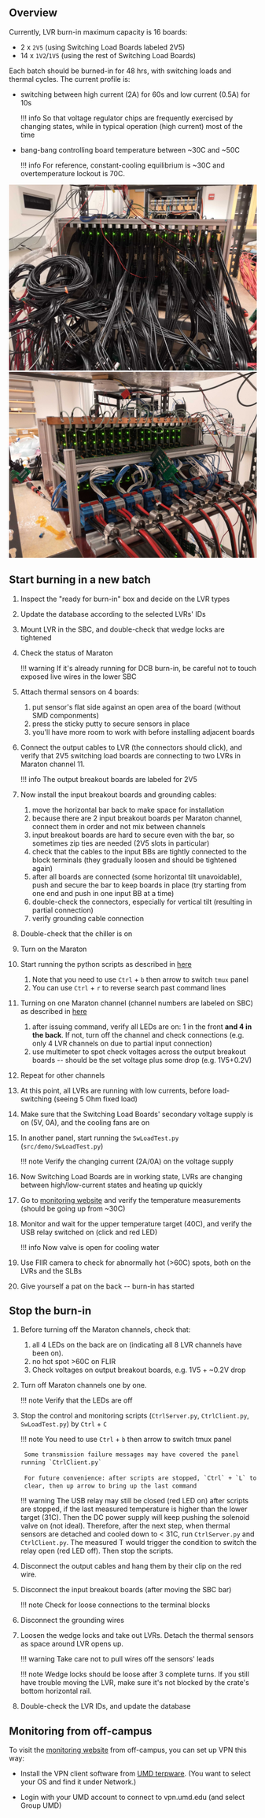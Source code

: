 ## Overview

Currently, LVR burn-in maximum capacity is 16 boards:

- 2 x `2V5` (using Switching Load Boards labeled 2V5)
- 14 x `1V2`/`1V5` (using the rest of Switching Load Boards)

Each batch should be burned-in for 48 hrs, with switching loads and thermal cycles. The current profile is:

- switching between high current (2A) for 60s and low current (0.5A) for 10s
    
    !!! info
        So that voltage regulator chips are frequently exercised by changing
          states, while in typical operation (high current) most of the time

- bang-bang controlling board temperature between ~30C and ~50C

    !!! info
        For reference, constant-cooling equilibrium is ~30C and overtemperature lockout is 70C.

![SBC front view](SBC_front.jpg)
![SBC back view](SBC_back.jpg)


## Start burning in a new batch

1. Inspect the "ready for burn-in" box and decide on the LVR types
2. Update the database according to the selected LVRs' IDs
3. Mount LVR in the SBC, and double-check that wedge locks are tightened
4. Check the status of Maraton 

    !!! warning
        If it's already running for DCB burn-in, be careful not to touch exposed live wires in the lower SBC

5. Attach thermal sensors on 4 boards:
    1. put sensor's flat side against an open area of the board (without SMD componments)
    2. press the sticky putty to secure sensors in place
    3. you'll have more room to work with before installing adjacent boards

6. Connect the output cables to LVR (the connectors should click), and verify that 2V5 switching load boards are connecting to two LVRs in Maraton channel 11. 

    !!! info
        The output breakout boards are labeled for 2V5

7. Now install the input breakout boards and grounding cables:
    1. move the horizontal bar back to make space for installation
    2. because there are 2 input breakout boards per Maraton channel, connect
        them in order and not mix between channels
    3. input breakout boards are hard to secure even with the bar, so sometimes zip ties are needed (2V5 slots in particular)
    4. check that the cables to the input BBs are tightly connected to the block terminals (they gradually loosen and should be tightened again)
    5. after all boards are connected (some horizontal tilt unavoidable), push and secure the bar to keep boards in place (try starting from one end and push in one input BB at a time) 
    6. double-check the connectors, especially for vertical tilt (resulting in partial connection)
    7. verify grounding cable connection

8. Double-check that the chiller is on
9. Turn on the Maraton

10. Start running the python scripts as described in [here](../burnin_sw_setup.md#scripts-to-run-on-the-raspberry-pi)
    1. Note that you need to use `Ctrl` + `b` then arrow to switch `tmux` panel
    2. You can use `Ctrl` + `r` to reverse search past command lines

11. Turning on one Maraton channel (channel numbers are labeled on SBC) as described in [here](../burnin_sw_setup.md#controlling-the-psu-maraton-with-curl)
    1. after issuing command, verify all LEDs are on: 1 in the front **and 4 in the back**. If not, turn off the channel and check connections (e.g. only 4 LVR channels on due to partial input connection)
    2. use multimeter to spot check voltages across the output breakout boards -- should be the set voltage plus some drop (e.g. 1V5+0.2V)

12. Repeat for other channels
13. At this point, all LVRs are running with low currents, before load-switching (seeing 5 Ohm fixed load)
14. Make sure that the Switching Load Boards' secondary voltage supply is on
    (5V, 0A), and the cooling fans are on

15. In another panel, start running the `SwLoadTest.py` (`src/demo/SwLoadTest.py`)

    !!! note
        Verify the changing current (2A/0A) on the voltage supply

16. Now Switching Load Boards are in working state, LVRs are changing between
    high/low-current states and heating up quickly
17. Go to [monitoring website](http://129.2.92.92:56789/DVApp) and verify the temperature
    measurements (should be going up from ~30C)

18. Monitor and wait for the upper temperature target (40C), and verify the USB
    relay switched on (click and red LED)

    !!! info
        Now valve is open for cooling water

19. Use FlIR camera to check for abnormally hot (>60C) spots, both on the LVRs and the SLBs
20. Give yourself a pat on the back -- burn-in has started


## Stop the burn-in

1. Before turning off the Maraton channels, check that:
    1. all 4 LEDs on the back are on (indicating all 8 LVR channels have been on).
    2. no hot spot >60C on FLIR
    3. Check voltages on output breakout boards, e.g. 1V5 + ~0.2V drop

2. Turn off Maraton channels one by one.

    !!! note
        Verify that the LEDs are off

3. Stop the control and monitoring scripts (`CtrlServer.py`, `CtrlClient.py`, `SwLoadTest.py`) by `Ctrl` + `C`

    !!! note
        You need to use `Ctrl` + `b` then arrow to switch tmux panel
        
        Some transmission failure messages may have covered the panel running `CtrlClient.py`

        For future convenience: after scripts are stopped, `Ctrl` + `L` to
        clear, then up arrow to bring up the last command
    
    !!! warning
        The USB relay may still be closed (red LED on) after scripts are stopped, if the last measured temperature is higher than the lower target (31C). 
        Then the DC power supply will keep pushing the solenoid valve on (not ideal).
        Therefore, after the next step, when thermal sensors are detached and cooled down to < 31C, run `CtrlServer.py` and `CtrlClient.py`. 
        The measured T would trigger the condition to switch the relay open (red LED off). Then stop the scripts. 

4. Disconnect the output cables and hang them by their clip on the red wire.

5. Disconnect the input breakout boards (after moving the SBC bar)

    !!! note
        Check for loose connections to the terminal blocks

6. Disconnect the grounding wires
7. Loosen the wedge locks and take out LVRs. Detach the thermal sensors as space around LVR opens up.  

    !!! warning
        Take care not to pull wires off the sensors' leads
        
    !!! note
        Wedge locks should be loose after 3 complete turns. 
        If you still have trouble moving the LVR, make sure it's not blocked by the crate's bottom horizontal rail. 

8. Double-check the LVR IDs, and update the database

## Monitoring from off-campus

To visit the [monitoring website](http://129.2.92.92:56789/DVApp) from off-campus, you can set up VPN this way:

- Install the VPN client software from [UMD terpware](https://terpware.umd.edu/Windows/title/1840). (You want to select your OS and find it under Network.) 

- Login with your UMD account to connect to vpn.umd.edu (and select Group UMD)
